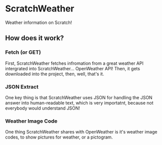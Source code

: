 # ScratchWeather
Weather information on Scratch!
## How does it work?
### Fetch (or GET)
First, ScratchWeather fetches infromation from a great weather API intergrated into ScratchWeather... OpenWeather API! Then, it gets downloaded into the project, then, well, that's it.
### JSON Extract
One key thing is that ScratchWeather uses JSON for handling the JSON answer into human-readable text, which is very importatnt, because not everybody would understand JSON!
### Weather Image Code
One thing ScratchWeather shares with OpenWeather is it's weather image codes, to show pictures for weather, or a pictogram.